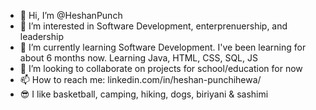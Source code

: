 - 👋 Hi, I’m @HeshanPunch
- 👀 I’m interested in Software Development, enterprenuership, and leadership
- 🌱 I’m currently learning Software Development. I've been learning for about 6 months now. Learning Java, HTML, CSS, SQL, JS
- 🤝 I’m looking to collaborate on projects for school/education for now
- 📫 How to reach me: linkedin.com/in/heshan-punchihewa/
- 😎 I like basketball, camping, hiking, dogs, biriyani & sashimi

<!---
HeshanPunch/HeshanPunch is a ✨ special ✨ repository because its `README.md` (this file) appears on your GitHub profile.
You can click the Preview link to take a look at your changes.
--->
